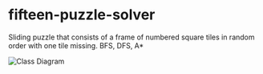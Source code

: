 # fifteen-puzzle-solver
Sliding puzzle that consists of a frame of numbered square tiles in random order with one tile missing. BFS, DFS, A*

![Class Diagram](https://i.imgur.com/Ekidil3.png)
